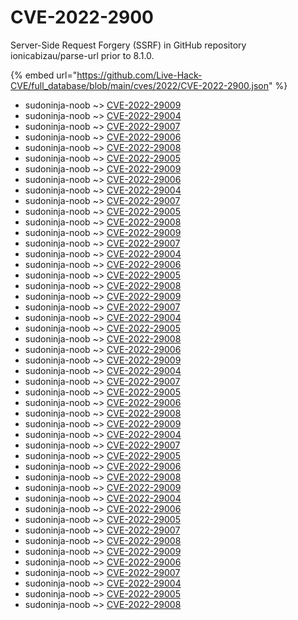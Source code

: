 # CVE-2022-2900

Server-Side Request Forgery (SSRF) in GitHub repository ionicabizau/parse-url prior to 8.1.0.

{% embed url="https://github.com/Live-Hack-CVE/full_database/blob/main/cves/2022/CVE-2022-2900.json" %}


* sudoninja-noob ~> [CVE-2022-29009](https://www.alice-snow.ru/2022/database/cve-2022-2900/cve-2022-29009-sudoninja-noob)
* sudoninja-noob ~> [CVE-2022-29004](https://www.alice-snow.ru/2022/database/cve-2022-2900/cve-2022-29004-sudoninja-noob)
* sudoninja-noob ~> [CVE-2022-29007](https://www.alice-snow.ru/2022/database/cve-2022-2900/cve-2022-29007-sudoninja-noob)
* sudoninja-noob ~> [CVE-2022-29006](https://www.alice-snow.ru/2022/database/cve-2022-2900/cve-2022-29006-sudoninja-noob)
* sudoninja-noob ~> [CVE-2022-29008](https://www.alice-snow.ru/2022/database/cve-2022-2900/cve-2022-29008-sudoninja-noob)
* sudoninja-noob ~> [CVE-2022-29005](https://www.alice-snow.ru/2022/database/cve-2022-2900/cve-2022-29005-sudoninja-noob)
* sudoninja-noob ~> [CVE-2022-29009](https://www.alice-snow.ru/2022/database/cve-2022-2900/cve-2022-29009-sudoninja-noob)
* sudoninja-noob ~> [CVE-2022-29006](https://www.alice-snow.ru/2022/database/cve-2022-2900/cve-2022-29006-sudoninja-noob)
* sudoninja-noob ~> [CVE-2022-29004](https://www.alice-snow.ru/2022/database/cve-2022-2900/cve-2022-29004-sudoninja-noob)
* sudoninja-noob ~> [CVE-2022-29007](https://www.alice-snow.ru/2022/database/cve-2022-2900/cve-2022-29007-sudoninja-noob)
* sudoninja-noob ~> [CVE-2022-29005](https://www.alice-snow.ru/2022/database/cve-2022-2900/cve-2022-29005-sudoninja-noob)
* sudoninja-noob ~> [CVE-2022-29008](https://www.alice-snow.ru/2022/database/cve-2022-2900/cve-2022-29008-sudoninja-noob)
* sudoninja-noob ~> [CVE-2022-29009](https://www.alice-snow.ru/2022/database/cve-2022-2900/cve-2022-29009-sudoninja-noob)
* sudoninja-noob ~> [CVE-2022-29007](https://www.alice-snow.ru/2022/database/cve-2022-2900/cve-2022-29007-sudoninja-noob)
* sudoninja-noob ~> [CVE-2022-29004](https://www.alice-snow.ru/2022/database/cve-2022-2900/cve-2022-29004-sudoninja-noob)
* sudoninja-noob ~> [CVE-2022-29006](https://www.alice-snow.ru/2022/database/cve-2022-2900/cve-2022-29006-sudoninja-noob)
* sudoninja-noob ~> [CVE-2022-29005](https://www.alice-snow.ru/2022/database/cve-2022-2900/cve-2022-29005-sudoninja-noob)
* sudoninja-noob ~> [CVE-2022-29008](https://www.alice-snow.ru/2022/database/cve-2022-2900/cve-2022-29008-sudoninja-noob)
* sudoninja-noob ~> [CVE-2022-29009](https://www.alice-snow.ru/2022/database/cve-2022-2900/cve-2022-29009-sudoninja-noob)
* sudoninja-noob ~> [CVE-2022-29007](https://www.alice-snow.ru/2022/database/cve-2022-2900/cve-2022-29007-sudoninja-noob)
* sudoninja-noob ~> [CVE-2022-29004](https://www.alice-snow.ru/2022/database/cve-2022-2900/cve-2022-29004-sudoninja-noob)
* sudoninja-noob ~> [CVE-2022-29005](https://www.alice-snow.ru/2022/database/cve-2022-2900/cve-2022-29005-sudoninja-noob)
* sudoninja-noob ~> [CVE-2022-29008](https://www.alice-snow.ru/2022/database/cve-2022-2900/cve-2022-29008-sudoninja-noob)
* sudoninja-noob ~> [CVE-2022-29006](https://www.alice-snow.ru/2022/database/cve-2022-2900/cve-2022-29006-sudoninja-noob)
* sudoninja-noob ~> [CVE-2022-29009](https://www.alice-snow.ru/2022/database/cve-2022-2900/cve-2022-29009-sudoninja-noob)
* sudoninja-noob ~> [CVE-2022-29004](https://www.alice-snow.ru/2022/database/cve-2022-2900/cve-2022-29004-sudoninja-noob)
* sudoninja-noob ~> [CVE-2022-29007](https://www.alice-snow.ru/2022/database/cve-2022-2900/cve-2022-29007-sudoninja-noob)
* sudoninja-noob ~> [CVE-2022-29005](https://www.alice-snow.ru/2022/database/cve-2022-2900/cve-2022-29005-sudoninja-noob)
* sudoninja-noob ~> [CVE-2022-29006](https://www.alice-snow.ru/2022/database/cve-2022-2900/cve-2022-29006-sudoninja-noob)
* sudoninja-noob ~> [CVE-2022-29008](https://www.alice-snow.ru/2022/database/cve-2022-2900/cve-2022-29008-sudoninja-noob)
* sudoninja-noob ~> [CVE-2022-29009](https://www.alice-snow.ru/2022/database/cve-2022-2900/cve-2022-29009-sudoninja-noob)
* sudoninja-noob ~> [CVE-2022-29004](https://www.alice-snow.ru/2022/database/cve-2022-2900/cve-2022-29004-sudoninja-noob)
* sudoninja-noob ~> [CVE-2022-29007](https://www.alice-snow.ru/2022/database/cve-2022-2900/cve-2022-29007-sudoninja-noob)
* sudoninja-noob ~> [CVE-2022-29005](https://www.alice-snow.ru/2022/database/cve-2022-2900/cve-2022-29005-sudoninja-noob)
* sudoninja-noob ~> [CVE-2022-29006](https://www.alice-snow.ru/2022/database/cve-2022-2900/cve-2022-29006-sudoninja-noob)
* sudoninja-noob ~> [CVE-2022-29008](https://www.alice-snow.ru/2022/database/cve-2022-2900/cve-2022-29008-sudoninja-noob)
* sudoninja-noob ~> [CVE-2022-29009](https://www.alice-snow.ru/2022/database/cve-2022-2900/cve-2022-29009-sudoninja-noob)
* sudoninja-noob ~> [CVE-2022-29004](https://www.alice-snow.ru/2022/database/cve-2022-2900/cve-2022-29004-sudoninja-noob)
* sudoninja-noob ~> [CVE-2022-29006](https://www.alice-snow.ru/2022/database/cve-2022-2900/cve-2022-29006-sudoninja-noob)
* sudoninja-noob ~> [CVE-2022-29005](https://www.alice-snow.ru/2022/database/cve-2022-2900/cve-2022-29005-sudoninja-noob)
* sudoninja-noob ~> [CVE-2022-29007](https://www.alice-snow.ru/2022/database/cve-2022-2900/cve-2022-29007-sudoninja-noob)
* sudoninja-noob ~> [CVE-2022-29008](https://www.alice-snow.ru/2022/database/cve-2022-2900/cve-2022-29008-sudoninja-noob)
* sudoninja-noob ~> [CVE-2022-29009](https://www.alice-snow.ru/2022/database/cve-2022-2900/cve-2022-29009-sudoninja-noob)
* sudoninja-noob ~> [CVE-2022-29006](https://www.alice-snow.ru/2022/database/cve-2022-2900/cve-2022-29006-sudoninja-noob)
* sudoninja-noob ~> [CVE-2022-29007](https://www.alice-snow.ru/2022/database/cve-2022-2900/cve-2022-29007-sudoninja-noob)
* sudoninja-noob ~> [CVE-2022-29004](https://www.alice-snow.ru/2022/database/cve-2022-2900/cve-2022-29004-sudoninja-noob)
* sudoninja-noob ~> [CVE-2022-29005](https://www.alice-snow.ru/2022/database/cve-2022-2900/cve-2022-29005-sudoninja-noob)
* sudoninja-noob ~> [CVE-2022-29008](https://www.alice-snow.ru/2022/database/cve-2022-2900/cve-2022-29008-sudoninja-noob)